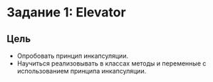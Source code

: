 # Задание 1: Elevator

## Цель

* Опробовать принцип инкапсуляции.
* Научиться реализовывать в классах методы и переменные с использованием принципа инкапсуляции.
